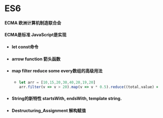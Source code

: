 # ES6

#### ECMA 欧洲计算机制造联合会
#### ECMA是标准 JavaScript是实现

+ #### let const命令
+ #### arrow function 箭头函数
+ #### map filter reduce some every数组的高级用法
    + ```js
      let arr = [10,15,20,30,40,20,19,20]
      arr.filter(v => v > 20).map(v => v * 0.5).reduce((total,value) => total + value,0)
      ``` 
+ #### String的新特性 startsWith, endsWith, template string.
+ #### Destructuring_Assignment 解构赋值
